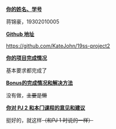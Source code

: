 <u>**你的姓名、学号**</u>

蒋锦豪，19302010005

<u>**Github 地址**</u>

https://github.com/KateJohn/19ss-project2

<u>**你的项⽬完成情况**</u>

基本要求都完成了

<u>**Bonus的完成情况和解决⽅法**</u>

没有做，~~主要是懒~~

<u>**你对 PJ 2 和本⻔课程的意⻅和建议**</u>

挺好的，就这样~~（和PJ 1 时说的一样）~~